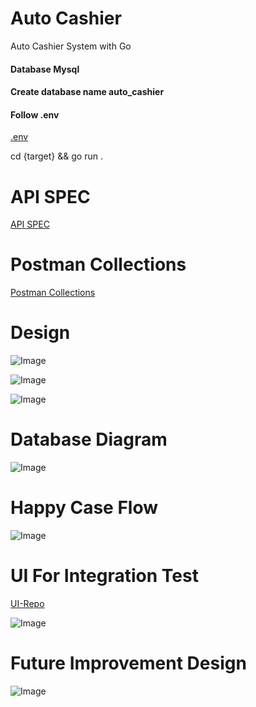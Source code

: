 # Auto Cashier
Auto Cashier System with Go

#### Database Mysql
#### Create database name auto_cashier
#### Follow .env
[.env](https://github.com/BigbossXD/auto_cashier/blob/main/.env)


cd {target} && go run .

# API SPEC
[API SPEC](https://github.com/BigbossXD/auto_cashier/blob/main/documents/Auto%20Cashier%20API%20Spec.xlsx)

# Postman Collections
[Postman Collections](https://github.com/BigbossXD/auto_cashier/blob/main/documents/Auto%20Cashier.postman_collection.json)

# Design
![Image](https://github.com/BigbossXD/auto_cashier/blob/main/documents/software_design.png?raw=true)

![Image](https://github.com/BigbossXD/auto_cashier/blob/main/documents/auto_cashier-System%20Flow%20User%20Payment.drawio.png?raw=true)

![Image](https://github.com/BigbossXD/auto_cashier/blob/main/documents/auto_cashier-System%20Flow%20Admin%20Flow.drawio.png?raw=true)

# Database Diagram
![Image](https://github.com/BigbossXD/auto_cashier/blob/main/documents/db_diagram.png?raw=true)

# Happy Case Flow
![Image](https://github.com/BigbossXD/auto_cashier/blob/main/documents/happycase.png?raw=true)

# UI For Integration Test
[UI-Repo](https://github.com/BigbossXD/auto_cashier_ui)

![Image](https://github.com/BigbossXD/auto_cashier/blob/main/documents/auto_cashier-UI.drawio.png?raw=true)

# Future Improvement Design
![Image](https://github.com/BigbossXD/auto_cashier/blob/main/documents/auto_cashier-Future%20Improvement.drawio.png?raw=true)


